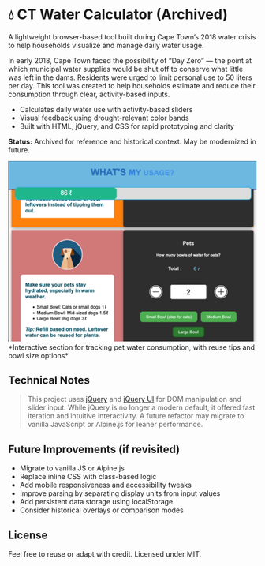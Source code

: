# 💧 CT Water Calculator (Archived)

A lightweight browser-based tool built during Cape Town’s 2018 water crisis to help households visualize and manage daily water usage.

In early 2018, Cape Town faced the possibility of “Day Zero” — the point at which municipal water supplies would be shut off to conserve what little was left in the dams.
Residents were urged to limit personal use to 50 liters per day. This tool was created to help households estimate and reduce their consumption through clear, activity-based inputs.

- Calculates daily water use with activity-based sliders
- Visual feedback using drought-relevant color bands
- Built with HTML, jQuery, and CSS for rapid prototyping and clarity

**Status:** Archived for reference and historical context. May be modernized in future.

<img src="example.png" alt="Example of usage" width="800"/>
*Interactive section for tracking pet water consumption, with reuse tips and bowl size options*

## Technical Notes

> This project uses [jQuery](https://jquery.com/) and [jQuery UI](https://jqueryui.com/) for DOM manipulation and slider input. While jQuery is no longer a modern default, it offered fast iteration and intuitive interactivity. A future refactor may migrate to vanilla JavaScript or Alpine.js for leaner performance.

## Future Improvements (if revisited)

- Migrate to vanilla JS or Alpine.js
- Replace inline CSS with class-based logic
- Add mobile responsiveness and accessibility tweaks
- Improve parsing by separating display units from input values
- Add persistent data storage using localStorage
- Consider historical overlays or comparison modes

## License

Feel free to reuse or adapt with credit. Licensed under MIT.
